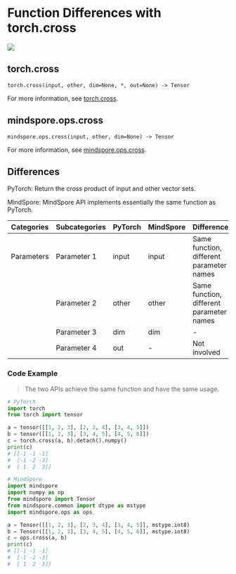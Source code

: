 # Function Differences with torch.cross

<a href="https://gitee.com/mindspore/docs/blob/master/docs/mindspore/source_en/note/api_mapping/pytorch_diff/cross.md" target="_blank"><img src="https://mindspore-website.obs.cn-north-4.myhuaweicloud.com/website-images/master/resource/_static/logo_source_en.png"></a>

## torch.cross

```text
torch.cross(input, other, dim=None, *, out=None) -> Tensor
```

For more information, see [torch.cross](https://pytorch.org/docs/1.8.1/generated/torch.cross.html).

## mindspore.ops.cross

```text
mindspore.ops.cross(input, other, dim=None) -> Tensor
```

For more information, see [mindspore.ops.cross](https://www.mindspore.cn/docs/en/master/api_python/ops/mindspore.ops.cross.html).

## Differences

PyTorch: Return the cross product of input and other vector sets.

MindSpore: MindSpore API implements essentially the same function as PyTorch.

| Categories | Subcategories |PyTorch | MindSpore | Difference |
| --- | --- | --- | --- |---|
| Parameters | Parameter 1 | input   | input   | Same function, different parameter names |
|      | Parameter 2 | other   | other    | Same function, different parameter names |
|      | Parameter 3 | dim     | dim   | -     |
|      | Parameter 4 | out  | -  | Not involved    |

### Code Example

> The two APIs achieve the same function and have the same usage.

```python
# PyTorch
import torch
from torch import tensor

a = tensor([[1, 2, 3], [2, 3, 4], [3, 4, 5]])
b = tensor([[1, 2, 3], [3, 4, 5], [4, 5, 6]])
c = torch.cross(a, b).detach().numpy()
print(c)
# [[-1 -1 -1]
#  [-1 -2 -3]
#  [ 1  2  3]]

# MindSpore
import mindspore
import numpy as np
from mindspore import Tensor
from mindspore.common import dtype as mstype
import mindspore.ops as ops

a = Tensor([[1, 2, 3], [2, 3, 4], [3, 4, 5]], mstype.int8)
b = Tensor([[1, 2, 3], [3, 4, 5], [4, 5, 6]], mstype.int8)
c = ops.cross(a, b)
print(c)
# [[-1 -1 -1]
#  [-1 -2 -3]
#  [ 1  2  3]]
```

